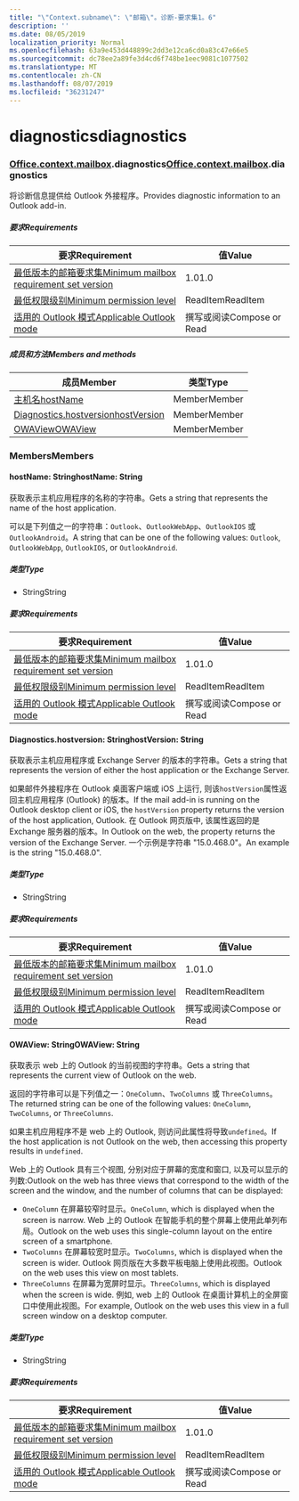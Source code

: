```yaml
---
title: "\"Context.subname\": \"邮箱\"。诊断-要求集1。6"
description: ''
ms.date: 08/05/2019
localization_priority: Normal
ms.openlocfilehash: 63a9e453d448899c2dd3e12ca6cd0a83c47e66e5
ms.sourcegitcommit: dc78ee2a89fe3d4cd6f748be1eec9081c1077502
ms.translationtype: MT
ms.contentlocale: zh-CN
ms.lasthandoff: 08/07/2019
ms.locfileid: "36231247"
---
```

# <a name="diagnostics"></a><span data-ttu-id="02104-102">diagnostics</span><span class="sxs-lookup"><span data-stu-id="02104-102">diagnostics</span></span>

### <a name="officeofficemdcontextofficecontextmdmailboxofficecontextmailboxmddiagnostics"></a><span data-ttu-id="02104-103">[Office](Office.md)[.context](Office.context.md)[.mailbox](Office.context.mailbox.md).diagnostics</span><span class="sxs-lookup"><span data-stu-id="02104-103">[Office](Office.md)[.context](Office.context.md)[.mailbox](Office.context.mailbox.md).diagnostics</span></span>

<span data-ttu-id="02104-104">将诊断信息提供给 Outlook 外接程序。</span><span class="sxs-lookup"><span data-stu-id="02104-104">Provides diagnostic information to an Outlook add-in.</span></span>

##### <a name="requirements"></a><span data-ttu-id="02104-105">要求</span><span class="sxs-lookup"><span data-stu-id="02104-105">Requirements</span></span>

|<span data-ttu-id="02104-106">要求</span><span class="sxs-lookup"><span data-stu-id="02104-106">Requirement</span></span>| <span data-ttu-id="02104-107">值</span><span class="sxs-lookup"><span data-stu-id="02104-107">Value</span></span>|
|---|---|
|[<span data-ttu-id="02104-108">最低版本的邮箱要求集</span><span class="sxs-lookup"><span data-stu-id="02104-108">Minimum mailbox requirement set version</span></span>](/office/dev/add-ins/reference/requirement-sets/outlook-api-requirement-sets)| <span data-ttu-id="02104-109">1.0</span><span class="sxs-lookup"><span data-stu-id="02104-109">1.0</span></span>|
|[<span data-ttu-id="02104-110">最低权限级别</span><span class="sxs-lookup"><span data-stu-id="02104-110">Minimum permission level</span></span>](/outlook/add-ins/understanding-outlook-add-in-permissions)| <span data-ttu-id="02104-111">ReadItem</span><span class="sxs-lookup"><span data-stu-id="02104-111">ReadItem</span></span>|
|[<span data-ttu-id="02104-112">适用的 Outlook 模式</span><span class="sxs-lookup"><span data-stu-id="02104-112">Applicable Outlook mode</span></span>](/outlook/add-ins/#extension-points)| <span data-ttu-id="02104-113">撰写或阅读</span><span class="sxs-lookup"><span data-stu-id="02104-113">Compose or Read</span></span>|

##### <a name="members-and-methods"></a><span data-ttu-id="02104-114">成员和方法</span><span class="sxs-lookup"><span data-stu-id="02104-114">Members and methods</span></span>

| <span data-ttu-id="02104-115">成员</span><span class="sxs-lookup"><span data-stu-id="02104-115">Member</span></span> | <span data-ttu-id="02104-116">类型</span><span class="sxs-lookup"><span data-stu-id="02104-116">Type</span></span> |
|--------|------|
| [<span data-ttu-id="02104-117">主机名</span><span class="sxs-lookup"><span data-stu-id="02104-117">hostName</span></span>](#hostname-string) | <span data-ttu-id="02104-118">Member</span><span class="sxs-lookup"><span data-stu-id="02104-118">Member</span></span> |
| [<span data-ttu-id="02104-119">Diagnostics.hostversion</span><span class="sxs-lookup"><span data-stu-id="02104-119">hostVersion</span></span>](#hostversion-string) | <span data-ttu-id="02104-120">Member</span><span class="sxs-lookup"><span data-stu-id="02104-120">Member</span></span> |
| [<span data-ttu-id="02104-121">OWAView</span><span class="sxs-lookup"><span data-stu-id="02104-121">OWAView</span></span>](#owaview-string) | <span data-ttu-id="02104-122">Member</span><span class="sxs-lookup"><span data-stu-id="02104-122">Member</span></span> |

### <a name="members"></a><span data-ttu-id="02104-123">Members</span><span class="sxs-lookup"><span data-stu-id="02104-123">Members</span></span>

#### <a name="hostname-string"></a><span data-ttu-id="02104-124">hostName: String</span><span class="sxs-lookup"><span data-stu-id="02104-124">hostName: String</span></span>

<span data-ttu-id="02104-125">获取表示主机应用程序的名称的字符串。</span><span class="sxs-lookup"><span data-stu-id="02104-125">Gets a string that represents the name of the host application.</span></span>

<span data-ttu-id="02104-126">可以是下列值之一的字符串：`Outlook`、`OutlookWebApp`、`OutlookIOS` 或 `OutlookAndroid`。</span><span class="sxs-lookup"><span data-stu-id="02104-126">A string that can be one of the following values: `Outlook`, `OutlookWebApp`, `OutlookIOS`, or `OutlookAndroid`.</span></span>

##### <a name="type"></a><span data-ttu-id="02104-127">类型</span><span class="sxs-lookup"><span data-stu-id="02104-127">Type</span></span>

*   <span data-ttu-id="02104-128">String</span><span class="sxs-lookup"><span data-stu-id="02104-128">String</span></span>

##### <a name="requirements"></a><span data-ttu-id="02104-129">要求</span><span class="sxs-lookup"><span data-stu-id="02104-129">Requirements</span></span>

|<span data-ttu-id="02104-130">要求</span><span class="sxs-lookup"><span data-stu-id="02104-130">Requirement</span></span>| <span data-ttu-id="02104-131">值</span><span class="sxs-lookup"><span data-stu-id="02104-131">Value</span></span>|
|---|---|
|[<span data-ttu-id="02104-132">最低版本的邮箱要求集</span><span class="sxs-lookup"><span data-stu-id="02104-132">Minimum mailbox requirement set version</span></span>](/office/dev/add-ins/reference/requirement-sets/outlook-api-requirement-sets)| <span data-ttu-id="02104-133">1.0</span><span class="sxs-lookup"><span data-stu-id="02104-133">1.0</span></span>|
|[<span data-ttu-id="02104-134">最低权限级别</span><span class="sxs-lookup"><span data-stu-id="02104-134">Minimum permission level</span></span>](/outlook/add-ins/understanding-outlook-add-in-permissions)| <span data-ttu-id="02104-135">ReadItem</span><span class="sxs-lookup"><span data-stu-id="02104-135">ReadItem</span></span>|
|[<span data-ttu-id="02104-136">适用的 Outlook 模式</span><span class="sxs-lookup"><span data-stu-id="02104-136">Applicable Outlook mode</span></span>](/outlook/add-ins/#extension-points)| <span data-ttu-id="02104-137">撰写或阅读</span><span class="sxs-lookup"><span data-stu-id="02104-137">Compose or Read</span></span>|

#### <a name="hostversion-string"></a><span data-ttu-id="02104-138">Diagnostics.hostversion: String</span><span class="sxs-lookup"><span data-stu-id="02104-138">hostVersion: String</span></span>

<span data-ttu-id="02104-139">获取表示主机应用程序或 Exchange Server 的版本的字符串。</span><span class="sxs-lookup"><span data-stu-id="02104-139">Gets a string that represents the version of either the host application or the Exchange Server.</span></span>

<span data-ttu-id="02104-140">如果邮件外接程序在 Outlook 桌面客户端或 iOS 上运行, 则该`hostVersion`属性返回主机应用程序 (Outlook) 的版本。</span><span class="sxs-lookup"><span data-stu-id="02104-140">If the mail add-in is running on the Outlook desktop client or iOS, the `hostVersion` property returns the version of the host application, Outlook.</span></span> <span data-ttu-id="02104-141">在 Outlook 网页版中, 该属性返回的是 Exchange 服务器的版本。</span><span class="sxs-lookup"><span data-stu-id="02104-141">In Outlook on the web, the property returns the version of the Exchange Server.</span></span> <span data-ttu-id="02104-142">一个示例是字符串 "15.0.468.0"。</span><span class="sxs-lookup"><span data-stu-id="02104-142">An example is the string "15.0.468.0".</span></span>

##### <a name="type"></a><span data-ttu-id="02104-143">类型</span><span class="sxs-lookup"><span data-stu-id="02104-143">Type</span></span>

*   <span data-ttu-id="02104-144">String</span><span class="sxs-lookup"><span data-stu-id="02104-144">String</span></span>

##### <a name="requirements"></a><span data-ttu-id="02104-145">要求</span><span class="sxs-lookup"><span data-stu-id="02104-145">Requirements</span></span>

|<span data-ttu-id="02104-146">要求</span><span class="sxs-lookup"><span data-stu-id="02104-146">Requirement</span></span>| <span data-ttu-id="02104-147">值</span><span class="sxs-lookup"><span data-stu-id="02104-147">Value</span></span>|
|---|---|
|[<span data-ttu-id="02104-148">最低版本的邮箱要求集</span><span class="sxs-lookup"><span data-stu-id="02104-148">Minimum mailbox requirement set version</span></span>](/office/dev/add-ins/reference/requirement-sets/outlook-api-requirement-sets)| <span data-ttu-id="02104-149">1.0</span><span class="sxs-lookup"><span data-stu-id="02104-149">1.0</span></span>|
|[<span data-ttu-id="02104-150">最低权限级别</span><span class="sxs-lookup"><span data-stu-id="02104-150">Minimum permission level</span></span>](/outlook/add-ins/understanding-outlook-add-in-permissions)| <span data-ttu-id="02104-151">ReadItem</span><span class="sxs-lookup"><span data-stu-id="02104-151">ReadItem</span></span>|
|[<span data-ttu-id="02104-152">适用的 Outlook 模式</span><span class="sxs-lookup"><span data-stu-id="02104-152">Applicable Outlook mode</span></span>](/outlook/add-ins/#extension-points)| <span data-ttu-id="02104-153">撰写或阅读</span><span class="sxs-lookup"><span data-stu-id="02104-153">Compose or Read</span></span>|

#### <a name="owaview-string"></a><span data-ttu-id="02104-154">OWAView: String</span><span class="sxs-lookup"><span data-stu-id="02104-154">OWAView: String</span></span>

<span data-ttu-id="02104-155">获取表示 web 上的 Outlook 的当前视图的字符串。</span><span class="sxs-lookup"><span data-stu-id="02104-155">Gets a string that represents the current view of Outlook on the web.</span></span>

<span data-ttu-id="02104-156">返回的字符串可以是下列值之一：`OneColumn`、`TwoColumns` 或 `ThreeColumns`。</span><span class="sxs-lookup"><span data-stu-id="02104-156">The returned string can be one of the following values: `OneColumn`, `TwoColumns`, or `ThreeColumns`.</span></span>

<span data-ttu-id="02104-157">如果主机应用程序不是 web 上的 Outlook, 则访问此属性将导致`undefined`。</span><span class="sxs-lookup"><span data-stu-id="02104-157">If the host application is not Outlook on the web, then accessing this property results in `undefined`.</span></span>

<span data-ttu-id="02104-158">Web 上的 Outlook 具有三个视图, 分别对应于屏幕的宽度和窗口, 以及可以显示的列数:</span><span class="sxs-lookup"><span data-stu-id="02104-158">Outlook on the web has three views that correspond to the width of the screen and the window, and the number of columns that can be displayed:</span></span>

*   <span data-ttu-id="02104-159">`OneColumn` 在屏幕较窄时显示。</span><span class="sxs-lookup"><span data-stu-id="02104-159">`OneColumn`, which is displayed when the screen is narrow.</span></span> <span data-ttu-id="02104-160">Web 上的 Outlook 在智能手机的整个屏幕上使用此单列布局。</span><span class="sxs-lookup"><span data-stu-id="02104-160">Outlook on the web uses this single-column layout on the entire screen of a smartphone.</span></span>
*   <span data-ttu-id="02104-161">`TwoColumns` 在屏幕较宽时显示。</span><span class="sxs-lookup"><span data-stu-id="02104-161">`TwoColumns`, which is displayed when the screen is wider.</span></span> <span data-ttu-id="02104-162">Outlook 网页版在大多数平板电脑上使用此视图。</span><span class="sxs-lookup"><span data-stu-id="02104-162">Outlook on the web uses this view on most tablets.</span></span>
*   <span data-ttu-id="02104-163">`ThreeColumns` 在屏幕为宽屏时显示。</span><span class="sxs-lookup"><span data-stu-id="02104-163">`ThreeColumns`, which is displayed when the screen is wide.</span></span> <span data-ttu-id="02104-164">例如, web 上的 Outlook 在桌面计算机上的全屏窗口中使用此视图。</span><span class="sxs-lookup"><span data-stu-id="02104-164">For example, Outlook on the web uses this view in a full screen window on a desktop computer.</span></span>

##### <a name="type"></a><span data-ttu-id="02104-165">类型</span><span class="sxs-lookup"><span data-stu-id="02104-165">Type</span></span>

*   <span data-ttu-id="02104-166">String</span><span class="sxs-lookup"><span data-stu-id="02104-166">String</span></span>

##### <a name="requirements"></a><span data-ttu-id="02104-167">要求</span><span class="sxs-lookup"><span data-stu-id="02104-167">Requirements</span></span>

|<span data-ttu-id="02104-168">要求</span><span class="sxs-lookup"><span data-stu-id="02104-168">Requirement</span></span>| <span data-ttu-id="02104-169">值</span><span class="sxs-lookup"><span data-stu-id="02104-169">Value</span></span>|
|---|---|
|[<span data-ttu-id="02104-170">最低版本的邮箱要求集</span><span class="sxs-lookup"><span data-stu-id="02104-170">Minimum mailbox requirement set version</span></span>](/office/dev/add-ins/reference/requirement-sets/outlook-api-requirement-sets)| <span data-ttu-id="02104-171">1.0</span><span class="sxs-lookup"><span data-stu-id="02104-171">1.0</span></span>|
|[<span data-ttu-id="02104-172">最低权限级别</span><span class="sxs-lookup"><span data-stu-id="02104-172">Minimum permission level</span></span>](/outlook/add-ins/understanding-outlook-add-in-permissions)| <span data-ttu-id="02104-173">ReadItem</span><span class="sxs-lookup"><span data-stu-id="02104-173">ReadItem</span></span>|
|[<span data-ttu-id="02104-174">适用的 Outlook 模式</span><span class="sxs-lookup"><span data-stu-id="02104-174">Applicable Outlook mode</span></span>](/outlook/add-ins/#extension-points)| <span data-ttu-id="02104-175">撰写或阅读</span><span class="sxs-lookup"><span data-stu-id="02104-175">Compose or Read</span></span>|
